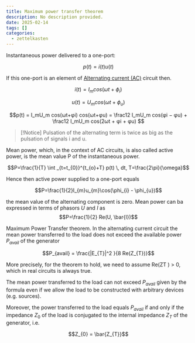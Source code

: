 ```yaml
---
title: Maximum power transfer theorem
description: No description provided.
date: 2025-02-14
tags: []
categories:
  - zettelkasten
---
```


Instantaneous power delivered to a one-port:

$$p(t) = i(t)u(t)$$

If this one-port is an element of [Alternating current (AC)](Alternating%20current%20(AC)) circuit then.

$$i(t) = I_mcos(\omega t+\phi_i)$$

$$u(t) = U_mcos(\omega t+\phi_u)$$

$$p(t) = I_mU_m cos(ωt+φi) cos(ωt+φu) = \frac12 I_mU_m cos(φi − φu) + \frac12 I_mU_m cos(2ωt + φi + φu) $$

> [!Notice]
> Pulsation of the alternating term is twice as big as the pulsation of signals i and u.

Mean power, which, in the context of AC circuits, is also called active power, is the mean value P of the instantaneous power.

$$P=\frac{1}{T} \int _{t=t_{0}}^{t_{o}+T} p(t) \, dt, T=\frac{2\pi}{\omega}$$

Hence then active power supplied to a one-port equals

$$P=\frac{1}{2}I_{m}u_{m}\cos(\phi_{i} - \phi_{u})$$

the mean value of the alternating component is zero. Mean power can ba expressed in terms of phasors $U$ and $I$ as $$P=\frac{1}{2} Re(U, \bar{I})$$

Maximum Power Transfer theorem. In the alternating current circuit the mean power transferred to the load does not exceed the available power $P_{avail}$ of the generator

$$P_{avail} = \frac{|E_{T}|^2 }{8 Re(Z_{T})}$$

More precisely, for the theorem to hold, we need to assume Re(ZT ) > 0, which in real circuits is always true. 

The mean power transferred to the load can not exceed $P_{avail}$ given by the formula even if we allow the load to be constructed with arbitrary devices (e.g. sources).

Moreover, the power transferred to the load equals $P_{avail}$ if and only if the impedance $Z_0$ of the load is conjugated to the internal impedance $Z_T$ of the generator, i.e.

$$Z_{0} = \bar{Z_{T}}$$

